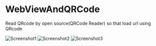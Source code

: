 # WebViewAndQRCode
Read QRcode by open source(QRCode Reader) so that load url using QRcode

![Screenshot1](https://github.com/iOS-Xcode/WebViewAndQRCode/tree/main/WebViewAndQRCode/screenshot1.png?raw=true "screenshot1")
![Screenshot2](https://github.com/iOS-Xcode/WebViewAndQRCode/tree/main/WebViewAndQRCode/screenshot2.png?raw=true "screenshot2")
![Screenshot3](https://github.com/iOS-Xcode/WebViewAndQRCode/tree/main/WebViewAndQRCode/screenshot3.png?raw=true "screenshot3")

